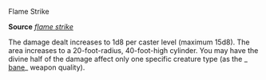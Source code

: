 Flame Strike

**Source** [_flame strike_](/pathfinderRPG/prd/spells/flameStrike.html#_flame-strike)

The damage dealt increases to 1d8 per caster level (maximum 15d8). The area increases to a 20-foot-radius, 40-foot-high cylinder. You may have the divine half of the damage affect only one specific creature type (as the _ [bane](/pathfinderRPG/prd/magicItems/weapons.html#_weapons-bane)_ weapon quality).


